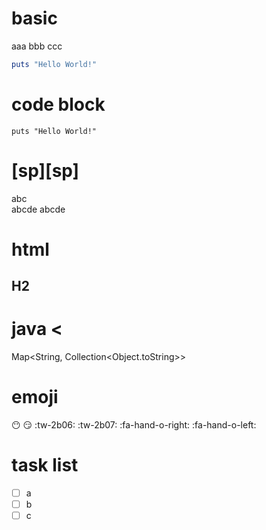 # basic

aaa
bbb
ccc

```ruby
puts "Hello World!"
```

# code block
```puts "Hello World!"```

# [sp][sp]

abc  
abcde
abcde

# html

<script>
alert("test")
</script>

<h2>H2</h2>

# java <

Map<String, Collection<Object.toString>>

# emoji

:no_mouth:  :smirk:  :tw-2b06:  :tw-2b07:  :fa-hand-o-right:  :fa-hand-o-left: 

# task list

- [ ] a
- [ ] b
- [ ] c
